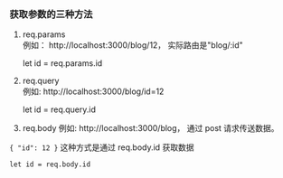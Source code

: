 
### 获取参数的三种方法

1. req.params   
例如： http://localhost:3000/blog/12， 实际路由是"blog/:id"

    let id = req.params.id

2. req.query    
例如: http://localhost:3000/blog/id=12

    let id = req.query.id

3. req.body 
例如: http://localhost:3000/blog， 通过 post 请求传送数据。

`
{
  "id": 12
}
`
这种方式是通过 req.body.id 获取数据

    let id = req.body.id
